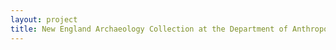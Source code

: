 ```yaml
--- 
layout: project 
title: New England Archaeology Collection at the Department of Anthropology, UMass Amherst
---
```



